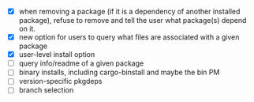 - [x] when removing a package (if it is a dependency of another installed package), refuse to remove and tell the user what package(s) depend on it.
- [x] new option for users to query what files are associated with a given package
- [x] user-level install option
- [ ] query info/readme of a given package
- [ ] binary installs, including cargo-binstall and maybe the bin PM
- [ ] version-specific pkgdeps
- [ ] branch selection
